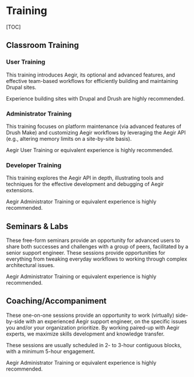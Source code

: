Training
========

[TOC]

Classroom Training
------------------

### User Training

This training introduces Aegir, its optional and advanced features, and effective team-based workflows for efficiently building and maintaining Drupal sites.

Experience building sites with Drupal and Drush are highly recommended.

### Administrator Training

This training focuses on platform maintenance (via advanced features of Drush Make) and customizing Aegir workflows by leveraging the Aegir API (e.g., altering memory limits on a site-by-site basis).

Aegir User Training or equivalent experience is highly recommended.

### Developer Training

This training explores the Aegir API in depth, illustrating tools and techniques for the effective development and debugging of Aegir extensions.

Aegir Administrator Training or equivalent experience is highly recommended.


Seminars & Labs
---------------

These free-form seminars provide an opportunity for advanced users to share both successes and challenges with a group of peers, facilitated by a senior support engineer. These sessions provide opportunities for everything from tweaking everyday workflows to working through complex architectural issues.

Aegir Administrator Training or equivalent experience is highly recommended.


Coaching/Accompaniment
----------------------

These one-on-one sessions provide an opportunity to work (virtually) side-by-side with an experienced Aegir support engineer, on the specific issues you and/or your organization prioritize. By working paired-up with Aegir experts, we maximize skills development and knowledge transfer.

These sessions are usually scheduled in 2- to 3-hour contiguous blocks, with a minimum 5-hour
engagement.

Aegir Administrator Training or equivalent experience is highly recommended.
